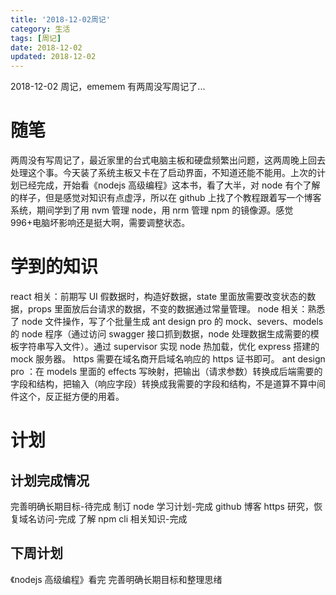 ```yaml
---
title: '2018-12-02周记'
category: 生活
tags: [周记]
date: 2018-12-02
updated: 2018-12-02
---
```


2018-12-02 周记，ememem 有两周没写周记了...

<!-- more -->

# 随笔

两周没有写周记了，最近家里的台式电脑主板和硬盘频繁出问题，这两周晚上回去处理这个事。今天装了系统主板又卡在了启动界面，不知道还能不能用。上次的计划已经完成，开始看《nodejs 高级编程》这本书，看了大半，对 node 有个了解的样子，但是感觉对知识有点虚浮，所以在 github 上找了个教程跟着写一个博客系统，期间学到了用 nvm 管理 node，用 nrm 管理 npm 的镜像源。感觉 996+电脑坏影响还是挺大啊，需要调整状态。

# 学到的知识

react 相关：前期写 UI 假数据时，构造好数据，state 里面放需要改变状态的数据，props 里面放后台请求的数据，不变的数据通过常量管理。
node 相关：熟悉了 node 文件操作，写了个批量生成 ant design pro 的 mock、severs、models 的 node 程序（通过访问 swagger 接口抓到数据，node 处理数据生成需要的模板字符串写入文件）。通过 supervisor 实现 node 热加载，优化 express 搭建的 mock 服务器。
https 需要在域名商开启域名响应的 https 证书即可。
ant design pro ：在 models 里面的 effects 写映射，把输出（请求参数）转换成后端需要的字段和结构，把输入（响应字段）转换成我需要的字段和结构，不是道算不算中间件这个，反正挺方便的用着。

# 计划

## 计划完成情况

完善明确长期目标-待完成
制订 node 学习计划-完成
github 博客 https 研究，恢复域名访问-完成
了解 npm cli 相关知识-完成

## 下周计划

《nodejs 高级编程》看完
完善明确长期目标和整理思绪
